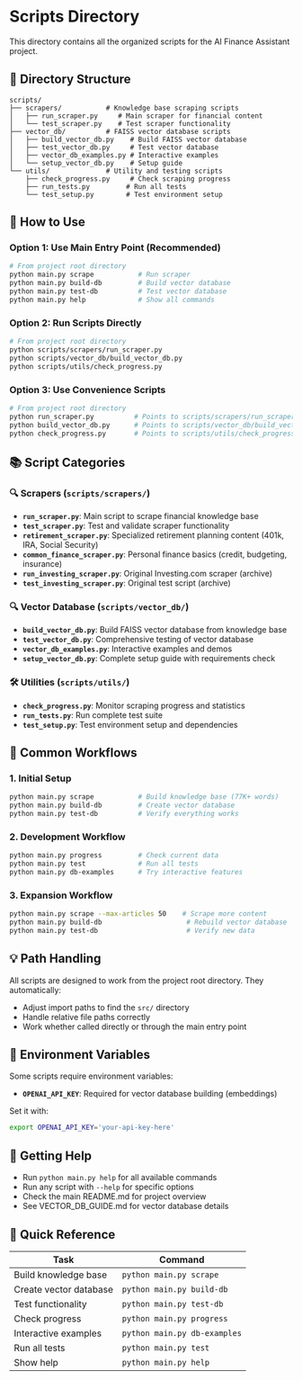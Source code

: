 # Scripts Directory

This directory contains all the organized scripts for the AI Finance Assistant project.

## 📁 Directory Structure

```
scripts/
├── scrapers/           # Knowledge base scraping scripts
│   ├── run_scraper.py     # Main scraper for financial content
│   └── test_scraper.py    # Test scraper functionality
├── vector_db/          # FAISS vector database scripts  
│   ├── build_vector_db.py    # Build FAISS vector database
│   ├── test_vector_db.py     # Test vector database
│   ├── vector_db_examples.py # Interactive examples
│   └── setup_vector_db.py    # Setup guide
└── utils/              # Utility and testing scripts
    ├── check_progress.py     # Check scraping progress
    ├── run_tests.py         # Run all tests
    └── test_setup.py        # Test environment setup
```

## 🚀 How to Use

### Option 1: Use Main Entry Point (Recommended)
```bash
# From project root directory
python main.py scrape           # Run scraper
python main.py build-db         # Build vector database
python main.py test-db          # Test vector database
python main.py help             # Show all commands
```

### Option 2: Run Scripts Directly
```bash
# From project root directory
python scripts/scrapers/run_scraper.py
python scripts/vector_db/build_vector_db.py
python scripts/utils/check_progress.py
```

### Option 3: Use Convenience Scripts
```bash
# From project root directory
python run_scraper.py          # Points to scripts/scrapers/run_scraper.py
python build_vector_db.py      # Points to scripts/vector_db/build_vector_db.py
python check_progress.py       # Points to scripts/utils/check_progress.py
```

## 📚 Script Categories

### 🔍 Scrapers (`scripts/scrapers/`)
- **`run_scraper.py`**: Main script to scrape financial knowledge base
- **`test_scraper.py`**: Test and validate scraper functionality
- **`retirement_scraper.py`**: Specialized retirement planning content (401k, IRA, Social Security)
- **`common_finance_scraper.py`**: Personal finance basics (credit, budgeting, insurance)
- **`run_investing_scraper.py`**: Original Investing.com scraper (archive)
- **`test_investing_scraper.py`**: Original test script (archive)

### 🔍 Vector Database (`scripts/vector_db/`)
- **`build_vector_db.py`**: Build FAISS vector database from knowledge base
- **`test_vector_db.py`**: Comprehensive testing of vector database
- **`vector_db_examples.py`**: Interactive examples and demos
- **`setup_vector_db.py`**: Complete setup guide with requirements check

### 🛠️ Utilities (`scripts/utils/`)
- **`check_progress.py`**: Monitor scraping progress and statistics
- **`run_tests.py`**: Run complete test suite
- **`test_setup.py`**: Test environment setup and dependencies

## 🎯 Common Workflows

### 1. Initial Setup
```bash
python main.py scrape           # Build knowledge base (77K+ words)
python main.py build-db         # Create vector database
python main.py test-db          # Verify everything works
```

### 2. Development Workflow
```bash
python main.py progress         # Check current data
python main.py test             # Run all tests
python main.py db-examples      # Try interactive features
```

### 3. Expansion Workflow
```bash
python main.py scrape --max-articles 50    # Scrape more content
python main.py build-db                     # Rebuild vector database
python main.py test-db                      # Verify new data
```

## 💡 Path Handling

All scripts are designed to work from the project root directory. They automatically:
- Adjust import paths to find the `src/` directory
- Handle relative file paths correctly
- Work whether called directly or through the main entry point

## 🔧 Environment Variables

Some scripts require environment variables:
- **`OPENAI_API_KEY`**: Required for vector database building (embeddings)

Set it with:
```bash
export OPENAI_API_KEY='your-api-key-here'
```

## 📖 Getting Help

- Run `python main.py help` for all available commands
- Run any script with `--help` for specific options
- Check the main README.md for project overview
- See VECTOR_DB_GUIDE.md for vector database details

## 🚀 Quick Reference

| Task | Command |
|------|---------|
| Build knowledge base | `python main.py scrape` |
| Create vector database | `python main.py build-db` |
| Test functionality | `python main.py test-db` |
| Check progress | `python main.py progress` |
| Interactive examples | `python main.py db-examples` |
| Run all tests | `python main.py test` |
| Show help | `python main.py help` |
